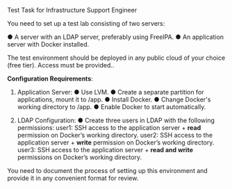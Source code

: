 Test Task for Infrastructure Support Engineer

You need to set up a test lab consisting of two servers:

● A server with an LDAP server, preferably using FreeIPA.
● An application server with Docker installed.

The test environment should be deployed in any public cloud of your choice (free tier). Access must be provided..

**Configuration Requirements**:
1. Application Server:
● Use LVM.
● Create a separate partition for applications, mount it to /app.
● Install Docker.
● Change Docker's working directory to /app.
● Enable Docker to start automatically.

2. LDAP Configuration:
● Create three users in LDAP with the following permissions:
user1: SSH access to the application server + **read** permission on Docker’s working directory.
user2: SSH access to the application server + **write** permission on Docker’s working directory.
user3: SSH access to the application server + **read and write** permissions on Docker’s working directory.

You need to document the process of setting up this environment and provide it in any convenient format for review.
